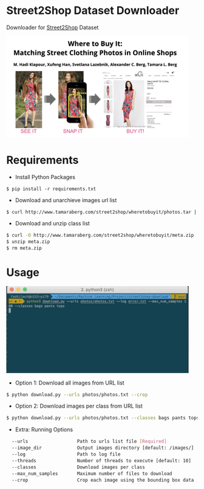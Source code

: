 # Street2Shop Dataset Downloader

Downloader for [Street2Shop](http://www.tamaraberg.com/street2shop/) Dataset

<img src="/assets/street2shop.jpg" width="480">

# Requirements

* Install Python Packages

```
$ pip install -r requirements.txt
```

* Download and unarchieve images url list
```sh
$ curl http://www.tamaraberg.com/street2shop/wheretobuyit/photos.tar | tar x
```
* Download and unzip class list
```sh
$ curl -O http://www.tamaraberg.com/street2shop/wheretobuyit/meta.zip
$ unzip meta.zip
$ rm meta.zip
```

# Usage

<img src="/assets/screenrecords.gif" width="480">

* Option 1: Download all images from URL list

```sh
$ python download.py --urls photos/photos.txt --crop
```

* Option 2: Download images per class from URL list 

```sh
$ python download.py --urls photos/photos.txt --classes bags pants tops --crop
```

* Extra: Running Options
```sh
  --urls                  Path to urls list file [Required]
  --image_dir             Output images directory [default: /images/]
  --log                   Path to log file
  --threads               Number of threads to execute [default: 10]
  --classes               Download images per class
  --max_num_samples       Maximum number of files to download
  --crop                  Crop each image using the bounding box data
```

